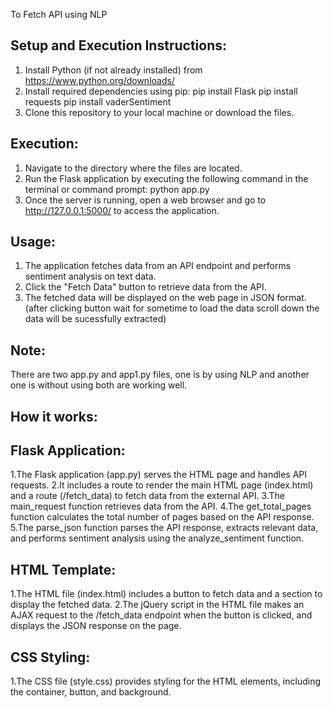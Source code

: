 To Fetch API using NLP

## Setup and Execution Instructions:

1. Install Python (if not already installed) from https://www.python.org/downloads/
2. Install required dependencies using pip:
   pip install Flask
   pip install requests
   pip install vaderSentiment
3. Clone this repository to your local machine or download the files.

## Execution:

1. Navigate to the directory where the files are located.
2. Run the Flask application by executing the following command in the terminal or command prompt:
    python app.py
3. Once the server is running, open a web browser and go to http://127.0.0.1:5000/ to access the application.

## Usage:

1. The application fetches data from an API endpoint and performs sentiment analysis on text data.
2. Click the "Fetch Data" button to retrieve data from the API.
3. The fetched data will be displayed on the web page in JSON format. (after clicking button wait for sometime to load the data scroll down the data will be sucessfully extracted)


## Note:
There are two app.py and app1.py files, one is by using NLP and another one is without using both are working well.

## How it works:
## Flask Application:
1.The Flask application (app.py) serves the HTML page and handles API requests.
2.It includes a route to render the main HTML page (index.html) and a route (/fetch_data) to fetch data from the external API.
3.The main_request function retrieves data from the API.
4.The get_total_pages function calculates the total number of pages based on the API response.
5.The parse_json function parses the API response, extracts relevant data, and performs sentiment analysis using the analyze_sentiment function.

## HTML Template:
1.The HTML file (index.html) includes a button to fetch data and a section to display the fetched data.
2.The jQuery script in the HTML file makes an AJAX request to the /fetch_data endpoint when the button is clicked, and displays the JSON response on the page.

## CSS Styling:
1.The CSS file (style.css) provides styling for the HTML elements, including the container, button, and background.
